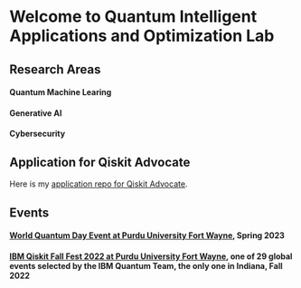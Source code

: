 # Welcome to Quantum Intelligent Applications and Optimization Lab
## Research Areas
#### Quantum Machine Learing

#### Generative AI

#### Cybersecurity

## Application for Qiskit Advocate
Here is my [application repo for Qiskit Advocate](https://github.com/davidlearn/qiskitAdvocateApplication#readme).
## Events
#### [World Quantum Day Event at Purdu University Fort Wayne](https://worldquantumday.org/events/intro-to-quantum-computing-its-applications/), Spring 2023
#### [IBM Qiskit Fall Fest 2022 at Purdu University Fort Wayne](https://qiskit.org/events/fall-fest/), one of 29 global events selected by the IBM Quantum Team, the only one in Indiana, Fall 2022

